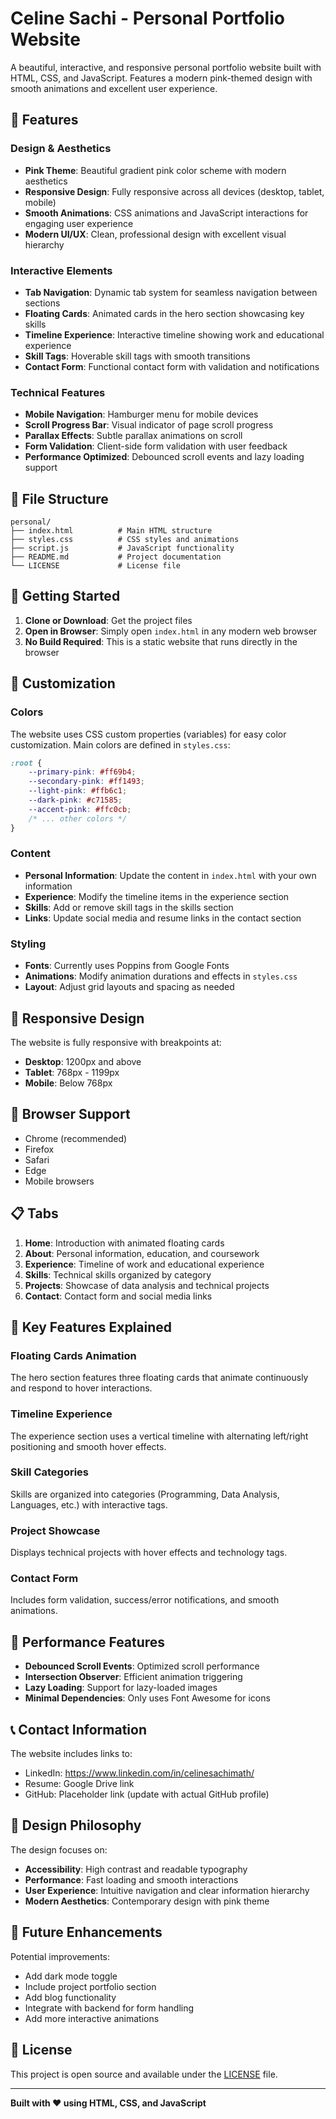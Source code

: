 # Celine Sachi - Personal Portfolio Website

A beautiful, interactive, and responsive personal portfolio website built with HTML, CSS, and JavaScript. Features a modern pink-themed design with smooth animations and excellent user experience.

## 🌟 Features

### Design & Aesthetics
- **Pink Theme**: Beautiful gradient pink color scheme with modern aesthetics
- **Responsive Design**: Fully responsive across all devices (desktop, tablet, mobile)
- **Smooth Animations**: CSS animations and JavaScript interactions for engaging user experience
- **Modern UI/UX**: Clean, professional design with excellent visual hierarchy

### Interactive Elements
- **Tab Navigation**: Dynamic tab system for seamless navigation between sections
- **Floating Cards**: Animated cards in the hero section showcasing key skills
- **Timeline Experience**: Interactive timeline showing work and educational experience
- **Skill Tags**: Hoverable skill tags with smooth transitions
- **Contact Form**: Functional contact form with validation and notifications

### Technical Features
- **Mobile Navigation**: Hamburger menu for mobile devices
- **Scroll Progress Bar**: Visual indicator of page scroll progress
- **Parallax Effects**: Subtle parallax animations on scroll
- **Form Validation**: Client-side form validation with user feedback
- **Performance Optimized**: Debounced scroll events and lazy loading support

## 📁 File Structure

```
personal/
├── index.html          # Main HTML structure
├── styles.css          # CSS styles and animations
├── script.js           # JavaScript functionality
├── README.md           # Project documentation
└── LICENSE             # License file
```

## 🚀 Getting Started

1. **Clone or Download**: Get the project files
2. **Open in Browser**: Simply open `index.html` in any modern web browser
3. **No Build Required**: This is a static website that runs directly in the browser

## 🎨 Customization

### Colors
The website uses CSS custom properties (variables) for easy color customization. Main colors are defined in `styles.css`:

```css
:root {
    --primary-pink: #ff69b4;
    --secondary-pink: #ff1493;
    --light-pink: #ffb6c1;
    --dark-pink: #c71585;
    --accent-pink: #ffc0cb;
    /* ... other colors */
}
```

### Content
- **Personal Information**: Update the content in `index.html` with your own information
- **Experience**: Modify the timeline items in the experience section
- **Skills**: Add or remove skill tags in the skills section
- **Links**: Update social media and resume links in the contact section

### Styling
- **Fonts**: Currently uses Poppins from Google Fonts
- **Animations**: Modify animation durations and effects in `styles.css`
- **Layout**: Adjust grid layouts and spacing as needed

## 📱 Responsive Design

The website is fully responsive with breakpoints at:
- **Desktop**: 1200px and above
- **Tablet**: 768px - 1199px
- **Mobile**: Below 768px

## 🔧 Browser Support

- Chrome (recommended)
- Firefox
- Safari
- Edge
- Mobile browsers

## 📋 Tabs

1. **Home**: Introduction with animated floating cards
2. **About**: Personal information, education, and coursework
3. **Experience**: Timeline of work and educational experience
4. **Skills**: Technical skills organized by category
5. **Projects**: Showcase of data analysis and technical projects
6. **Contact**: Contact form and social media links

## 🎯 Key Features Explained

### Floating Cards Animation
The hero section features three floating cards that animate continuously and respond to hover interactions.

### Timeline Experience
The experience section uses a vertical timeline with alternating left/right positioning and smooth hover effects.

### Skill Categories
Skills are organized into categories (Programming, Data Analysis, Languages, etc.) with interactive tags.

### Project Showcase
Displays technical projects with hover effects and technology tags.

### Contact Form
Includes form validation, success/error notifications, and smooth animations.

## 🚀 Performance Features

- **Debounced Scroll Events**: Optimized scroll performance
- **Intersection Observer**: Efficient animation triggering
- **Lazy Loading**: Support for lazy-loaded images
- **Minimal Dependencies**: Only uses Font Awesome for icons

## 📞 Contact Information

The website includes links to:
- LinkedIn: https://www.linkedin.com/in/celinesachimath/
- Resume: Google Drive link
- GitHub: Placeholder link (update with actual GitHub profile)

## 🎨 Design Philosophy

The design focuses on:
- **Accessibility**: High contrast and readable typography
- **Performance**: Fast loading and smooth interactions
- **User Experience**: Intuitive navigation and clear information hierarchy
- **Modern Aesthetics**: Contemporary design with pink theme

## 🔄 Future Enhancements

Potential improvements:
- Add dark mode toggle
- Include project portfolio section
- Add blog functionality
- Integrate with backend for form handling
- Add more interactive animations

## 📄 License

This project is open source and available under the [LICENSE](LICENSE) file.

---

**Built with ❤️ using HTML, CSS, and JavaScript**